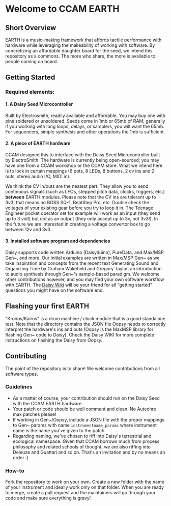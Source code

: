 # Welcome to CCAM EARTH 

## Short Overview
EARTH is a music-making framework that affords tactile performance with hardware while leveraging the malleability of working with software. By concretizing an affordable daughter board for the seed, we intend this repository as a commons. The more who share, the more is available to people coming on board. 

## Getting Started

### Required elements: 
#### 1. A Daisy Seed Microcontroller 
Built by Electrosmith, readily available and affordable. You may buy one with pins soldered or unsoldered. Seeds come in 1mb or 65mb of RAM; generally if you working with long loops, delays, or samplers, you will want the 65mb. For sequencers, simple synthesis and other operations the 1mb is sufficient.    
#### 2. A piece of EARTH hardware
CCAM designed this to interface with the Daisy Seed Microcontroller built by ElectroSmith. The hardware is currently being open-sourced; you may have one from a CCAM workshop or the CCAM store. What we intend here is to lock in certain mappings (6 pots, 8 LEDs, 8 buttons, 2 cv ins and 2 outs, stereo audio I/O, MIDI in). 

We think the CV in/outs are the neatest part. They allow you to send continuous signals (such as LFOs, stepped pitch data, clocks, triggers, etc.) **between** EARTH modules. Please note that the CV ins are tolerant up to 3v3; that means no BOSS SQ-1, BeatStep Pro, etc. Double check the voltages of your existing gear before you try to loop it in. The Teenage Engineer pocket operator set for example will work as an input (they send up to 3 volt) but *not* as an output (they only accept up to 3v, not 3v3!). In the future we are interested in creating a voltage convertor box to go between 12v and 3v3.  

#### 3. Installed software program and dependencies   
Daisy supports code written Arduino (Daisyduino), PureData, and Max/MSP Gen~, and more. Our initial examples are written in Max/MSP Gen~ as we take inspiration and concepts from the recent text Generating Sound and Organizing Time by Graham Wakefield and Gregory Taylor, an introduction to audio synthesis through Gen~'s sample-based paradigm. We welcome other contributions however, and you may find your own software workflow with EARTH. The [Daisy Wiki](https://github.com/electro-smith/DaisyWiki/wiki) will be your friend for all "getting started" questions you might have on the software end. 

## Flashing your first EARTH
"Kronos/Kairos" is a drum machine / clock module that is a good standalone test. Note that the directory contains the JSON file Oopsy needs to correctly interpret the hardware's ins and outs (Oopsy is the MaxMSP library for flashing Gen~ code to Daisy). Check the Daisy WIKI for more complete instructions on flashing the Daisy from Oopsy.

## Contributing
The point of the repository is to share! We welcome contributions from all software types. 

### Guidelines
- As a matter of course, your contribution should run on the Daisy Seed with the CCAM EARTH hardware.
- Your patch or code should be well comment and clean. No Autechre max patches please!
- If working in Gen~/Oopsy, include a JSON file with the proper mappings to Gen~ params with name `instrumentname_params` where instrument name is the name you've given to the patch.
- Regarding naming, we've chosen to riff into Daisy's terrestrial and ecological namespace. Given that CCAM borrows much from process philosophy and related schools of thought, we are also riffing into Deleuze and Guattari and so on. That's an invitation and by no means an order :)

### How-to
Fork the repository to work on your own. Create a new folder with the name of your instrument and ideally work only on that folder. When you are ready to merge, create a pull request and the maintainers will go through your code and make sure everything is gravy!





